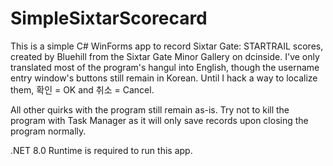 # SimpleSixtarScorecard
This is a simple C# WinForms app to record Sixtar Gate: STARTRAIL scores, created by Bluehill from the Sixtar Gate Minor Gallery on dcinside.
I've only translated most of the program's hangul into English, though the username entry window's buttons still remain in Korean. Until I hack a way to localize them, 확인 = OK and 취소 = Cancel.

All other quirks with the program still remain as-is. Try not to kill the program with Task Manager as it will only save records upon closing the program normally.

.NET 8.0 Runtime is required to run this app.
